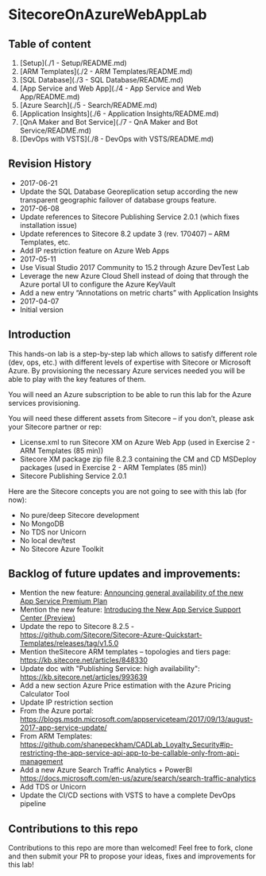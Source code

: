 # SitecoreOnAzureWebAppLab

## Table of content

1. [Setup](./1 - Setup/README.md)
2. [ARM Templates](./2 - ARM Templates/README.md)
3. [SQL Database](./3 - SQL Database/README.md)
4. [App Service and Web App](./4 - App Service and Web App/README.md)
5. [Azure Search](./5 - Search/README.md)
6. [Application Insights](./6 - Application Insights/README.md)
7. [QnA Maker and Bot Service](./7 - QnA Maker and Bot Service/README.md)
8. [DevOps with VSTS](./8 - DevOps with VSTS/README.md)

## Revision History

- 2017-06-21
 - Update the SQL Database Georeplication setup according the new transparent geographic failover of database groups feature.
- 2017-06-08
 - Update references to Sitecore Publishing Service 2.0.1 (which fixes installation issue)
 - Update references to Sitecore 8.2 update 3 (rev. 170407) – ARM Templates, etc.
 - Add IP restriction feature on Azure Web Apps
- 2017-05-11
 - Use Visual Studio 2017 Community to 15.2 through Azure DevTest Lab
 - Leverage the new Azure Cloud Shell instead of doing that through the Azure portal UI to configure the Azure KeyVault
 - Add a new entry “Annotations on metric charts” with Application Insights
- 2017-04-07 
 - Initial version

## Introduction

This hands-on lab is a step-by-step lab which allows to satisfy different role (dev, ops, etc.) with different levels of expertise with Sitecore or Microsoft Azure. By provisioning the necessary Azure services needed you will be able to play with the key features of them.

You will need an Azure subscription to be able to run this lab for the Azure services provisioning.

You will need these different assets from Sitecore – if you don’t, please ask your Sitecore partner or rep:
- License.xml to run Sitecore XM on Azure Web App (used in Exercise 2 - ARM Templates (85 min))
- Sitecore XM package zip file 8.2.3 containing the CM and CD MSDeploy packages (used in Exercise 2 - ARM Templates (85 min))
- Sitecore Publishing Service 2.0.1

Here are the Sitecore concepts you are not going to see with this lab (for now):
- No pure/deep Sitecore development
- No MongoDB
- No TDS nor Unicorn
- No local dev/test
- No Sitecore Azure Toolkit

## Backlog of future updates and improvements:

- Mention the new feature: [Announcing general availability of the new App Service Premium Plan](https://azure.microsoft.com/en-us/blog/announcing-general-availability-of-the-new-app-service-premium-plan/)
- Mention the new feature: [Introducing the New App Service Support Center (Preview)](https://blogs.msdn.microsoft.com/appserviceteam/2017/09/28/introducing-the-new-app-service-support-center-preview/)
- Update the repo to Sitecore 8.2.5 - https://github.com/Sitecore/Sitecore-Azure-Quickstart-Templates/releases/tag/v1.5.0
- Mention theSitecore ARM templates – topologies and tiers page:
https://kb.sitecore.net/articles/848330
- Update doc with "Publishing Service: high availability": https://kb.sitecore.net/articles/993639
- Add a new section Azure Price estimation with the Azure Pricing Calculator Tool
- Update IP restriction section
 - From the Azure portal: https://blogs.msdn.microsoft.com/appserviceteam/2017/09/13/august-2017-app-service-update/
 - From ARM Templates: https://github.com/shanepeckham/CADLab_Loyalty_Security#ip-restricting-the-app-service-api-app-to-be-callable-only-from-api-management
- Add a new Azure Search Traffic Analytics + PowerBI
https://docs.microsoft.com/en-us/azure/search/search-traffic-analytics
- Add TDS or Unicorn
- Update the CI/CD sections with VSTS to have a complete DevOps pipeline

## Contributions to this repo

Contributions to this repo are more than welcomed! Feel free to fork, clone and then submit your PR to propose your ideas, fixes and improvements for this lab!
